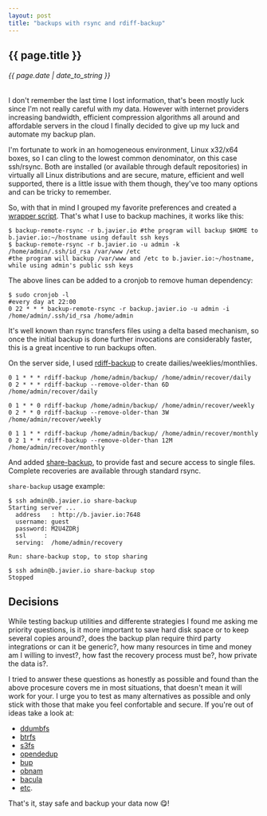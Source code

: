 ```yaml
---
layout: post
title: "backups with rsync and rdiff-backup"
---
```


## {{ page.title }}

###### {{ page.date | date_to_string }}

I don't remember the last time I lost information, that's been mostly luck since I'm not really careful with my data. However with internet providers increasing bandwidth, efficient compression algorithms all around and affordable servers in the cloud I finally decided to give up my luck and automate my backup plan.

I'm fortunate to work in an homogeneous environment, Linux x32/x64 boxes, so I can cling to the lowest common denominator, on this case ssh/rsync. Both are installed (or available through default repositories) in virtually all Linux distributions and are secure, mature, efficient and well supported, there is a little issue with them though, they've too many options and can be tricky to remember.

So, with that in mind I grouped my favorite preferences and created a [wrapper script](https://github.com/chilicuil/learn/blob/master/sh/tools/backup-remote-rsync). That's what I use to backup machines, it works like this:

    $ backup-remote-rsync -r b.javier.io #the program will backup $HOME to b.javier.io:~/hostname using default ssh keys
    $ backup-remote-rsync -r b.javier.io -u admin -k /home/admin/.ssh/id_rsa /var/www /etc
    #the program will backup /var/www and /etc to b.javier.io:~/hostname, while using admin's public ssh keys

The above lines can be added to a cronjob to remove human dependency:

    $ sudo cronjob -l
    #every day at 22:00
    0 22 * * * backup-remote-rsync -r backup.javier.io -u admin -i /home/admin/.ssh/id_rsa /home/admin

It's well known than rsync transfers files using a delta based mechanism, so once the initial backup is done further invocations are considerably faster, this is a great incentive to run backups often.

On the server side, I used [rdiff-backup](http://www.nongnu.org/rdiff-backup/examples.html) to create dailies/weeklies/monthlies.

    0 1 * * * rdiff-backup /home/admin/backup/ /home/admin/recover/daily
    0 2 * * * rdiff-backup --remove-older-than 6D /home/admin/recover/daily

    0 1 * * 0 rdiff-backup /home/admin/backup/ /home/admin/recover/weekly
    0 2 * * 0 rdiff-backup --remove-older-than 3W /home/admin/recover/weekly

    0 1 1 * * rdiff-backup /home/admin/backup/ /home/admin/recover/monthly
    0 2 1 * * rdiff-backup --remove-older-than 12M /home/admin/recover/monthly

And added [share-backup](https://github.com/chilicuil/learn/blob/master/sh/tools/share-backup), to provide fast and secure access to single files. Complete recoveries are available through standard rsync.

`share-backup` usage example:

    $ ssh admin@b.javier.io share-backup
    Starting server ...
      address   : http://b.javier.io:7648
      username: guest
      password: M2U4ZDRj
      ssl     :
      serving:  /home/admin/recovery

    Run: share-backup stop, to stop sharing
    
    $ ssh admin@b.javier.io share-backup stop
    Stopped

## Decisions

While testing backup utilities and differente strategies I found me asking me priority questions, is it more important to save hard disk space or to keep several copies around?, does the backup plan require third party integrations or can it be generic?, how many resources in time and money am I willing to invest?, how fast the recovery process must be?, how private the data is?.

I tried to answer these questions as honestly as possible and found than the above procesure covers me in most situations, that doesn't mean it will work for your. I urge you to test as many alternatives as possible and only stick with those that make you feel confortable and secure. If you're out of ideas take a look at:

- [ddumbfs](http://www.magiksys.net/ddumbfs/)
- [btrfs](https://btrfs.wiki.kernel.org/index.php/Main_Page)
- [s3fs](https://github.com/s3fs-fuse/s3fs-fuse)
- [opendedup](http://opendedup.org/)
- [bup](https://github.com/bup/bup)
- [obnam](http://obnam.org/)
- [bacula](http://bacula.org/)
- [etc](https://en.wikipedia.org/wiki/List_of_backup_software).

That's it, stay safe and backup your data now &#128523;!

